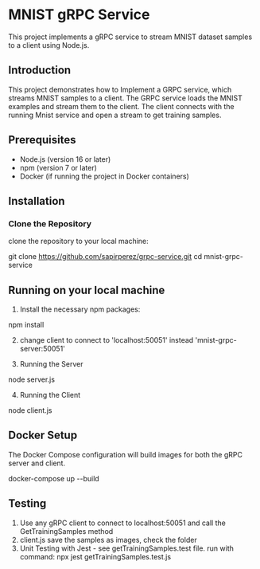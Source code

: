 # MNIST gRPC Service

This project implements a gRPC service to stream MNIST dataset samples to a client using Node.js.

## Introduction

This project demonstrates how to Implement a GRPC service, which streams MNIST samples to a client. 
The GRPC service loads the MNIST examples and stream them to the client. 
The client connects with the running Mnist service and open a stream to get training
samples.

## Prerequisites

- Node.js (version 16 or later)
- npm (version 7 or later)
- Docker (if running the project in Docker containers)

## Installation

### Clone the Repository

clone the repository to your local machine:

git clone https://github.com/sapirperez/grpc-service.git
cd mnist-grpc-service


## Running on your local machine

1. Install the necessary npm packages:

npm install

2. change client to connect to 'localhost:50051' instead 'mnist-grpc-server:50051'

3. Running the Server

node server.js

4. Running the Client

node client.js

## Docker Setup

The Docker Compose configuration will build images for both the gRPC server and client.

docker-compose up --build

## Testing

1. Use any gRPC client to connect to localhost:50051 and call the GetTrainingSamples method
2. client.js save the samples as images, check the folder
3. Unit Testing with Jest - see getTrainingSamples.test file. 
run with command: 
npx jest getTrainingSamples.test.js